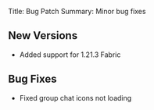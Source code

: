 Title: Bug Patch
Summary: Minor bug fixes

## New Versions
- Added support for 1.21.3 Fabric

## Bug Fixes
- Fixed group chat icons not loading
